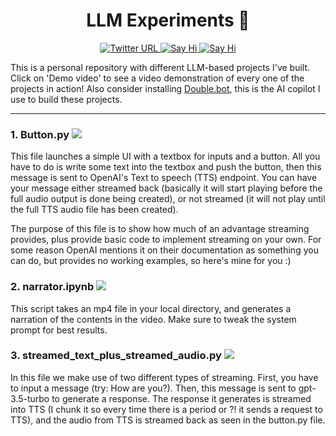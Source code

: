 <h1 align="center">LLM Experiments 🧪</h1>

<p align="center">
    <a href="https://twitter.com/geepytee">
        <img src="https://img.shields.io/twitter/url/https/twitter.com/bukotsunikki.svg?style=social&label=Follow%20%40geepytee" alt="Twitter URL">
    </a>
    <a href="mailto:gonzalo@double.bot">
        <img src="https://img.shields.io/badge/Say%20hi%20-2563eb" alt="Say Hi">
    </a>
    <a href="https://www.double.bot">
        <img src="https://img.shields.io/badge/Install%20Double.bot%20-3b82f6" alt="Say Hi">
    </a>
</p>

<p>This is a personal repository with different LLM-based projects I've built. Click on 'Demo video' to see a video demonstration of every one of the projects in action! Also consider installing <a href="https://www.double.bot">Double.bot</a>, this is the AI copilot I use to build these projects.</p>


____

### 1. Button.py <a href="https://x.com/geepytee/status/1723799639000834174?s=20"> <img src="https://img.shields.io/badge/Demo%20video%20-dc2626"> </a>
This file launches a simple UI with a textbox for inputs and a button. All you have to do is write some text into the textbox and push the button, then this message is sent to OpenAI's Text to speech (TTS) endpoint. You can have your message either streamed back (basically it will start playing before the full audio output is done being created), or not streamed (it will not play until the full TTS audio file has been created).

The purpose of this file is to show how much of an advantage streaming provides, plus provide basic code to implement streaming on your own. For some reason OpenAI mentions it on their documentation as something you can do, but provides no working examples, so here's mine for you :)


### 2. narrator.ipynb <a href="https://x.com/geepytee/status/1721705524176257296?s=20"> <img src="https://img.shields.io/badge/Demo%20video%20-dc2626"> </a>
This script takes an mp4 file in your local directory, and generates a narration of the contents in the video.
Make sure to tweak the system prompt for best results.


### 3. streamed_text_plus_streamed_audio.py <a href="https://x.com/geepytee/status/1726884940288229378?s=20"> <img src="https://img.shields.io/badge/Demo%20video%20-dc2626"> </a>
In this file we make use of two different types of streaming.
First, you have to input a message (try: How are you?). Then, this message is sent to gpt-3.5-turbo to generate a response. The response it generates is streamed into TTS (I chunk it so every time there is a period or ?! it sends a request to TTS), and the audio from TTS is streamed back as seen in the button.py file.
